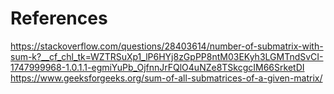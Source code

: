 # References

https://stackoverflow.com/questions/28403614/number-of-submatrix-with-sum-k?__cf_chl_tk=WZTRSuXp1_lP6HYj8zGpPP8ntM03EKyh3LGMTndSvCI-1747999968-1.0.1.1-egmiYuPb_OjfnnJrFQlO4uNZe8TSkcgcIM66SrketDI
https://www.geeksforgeeks.org/sum-of-all-submatrices-of-a-given-matrix/
